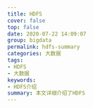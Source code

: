 ```yaml
---
title: HDFS
cover: false
top: false
date: 2020-07-22 14:09:07
group: bigdata
permalink: hdfs-summary
categories: 大数据
tags:
- HDFS
- 大数据
keywords:
- HDFS介绍
summary: 本文详细介绍了HDFS
---
```


